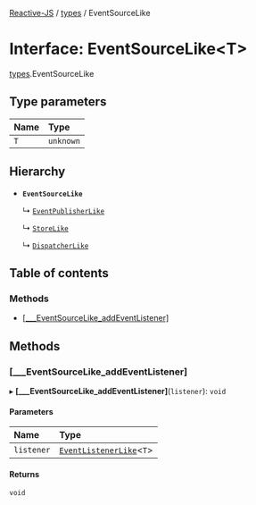 [Reactive-JS](../README.md) / [types](../modules/types.md) / EventSourceLike

# Interface: EventSourceLike<T\>

[types](../modules/types.md).EventSourceLike

## Type parameters

| Name | Type |
| :------ | :------ |
| `T` | `unknown` |

## Hierarchy

- **`EventSourceLike`**

  ↳ [`EventPublisherLike`](types.EventPublisherLike.md)

  ↳ [`StoreLike`](types.StoreLike.md)

  ↳ [`DispatcherLike`](types.DispatcherLike.md)

## Table of contents

### Methods

- [[\_\_\_EventSourceLike\_addEventListener]](types.EventSourceLike.md#[___eventsourcelike_addeventlistener])

## Methods

### [\_\_\_EventSourceLike\_addEventListener]

▸ **[___EventSourceLike_addEventListener]**(`listener`): `void`

#### Parameters

| Name | Type |
| :------ | :------ |
| `listener` | [`EventListenerLike`](types.EventListenerLike.md)<`T`\> |

#### Returns

`void`
